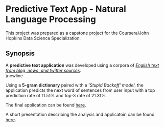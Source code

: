# Predictive Text App - Natural Language Processing
This project was prepared as a capstone project for the Coursera/John Hopkins Data Science Specialization.

## Synopsis
A **predictive text application** was developed using a corpora of *[English text from blog, news, and twitter sources](https://d396qusza40orc.cloudfront.net/dsscapstone/dataset/Coursera-SwiftKey.zip)*.   
\newline  

Using a **5-gram dictionary** paired with a *'Stupid Backoff' model*, the application predicts the next word of sentences from user input with a top prediction rate of 11.51% and top-3 rate of 21.31%. 

The final application can be found [here](https://patrickdg.shinyapps.io/PredictiveTextApp/). 

A short presentation describing the analysis and applicatoin can be found [here](http://rpubs.com/patrickdg/NextWordPredictiveTextApp). 



